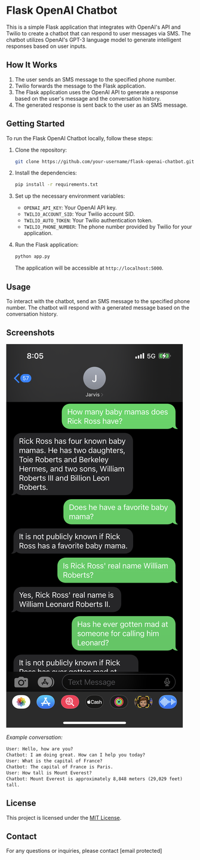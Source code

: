 # Flask OpenAI Chatbot

This is a simple Flask application that integrates with OpenAI's API and Twilio to create a chatbot that can respond to user messages via SMS. The chatbot utilizes OpenAI's GPT-3 language model to generate intelligent responses based on user inputs.

## How It Works

1. The user sends an SMS message to the specified phone number.
2. Twilio forwards the message to the Flask application.
3. The Flask application uses the OpenAI API to generate a response based on the user's message and the conversation history.
4. The generated response is sent back to the user as an SMS message.

## Getting Started

To run the Flask OpenAI Chatbot locally, follow these steps:

1. Clone the repository:

   ```bash
   git clone https://github.com/your-username/flask-openai-chatbot.git
   ```

2. Install the dependencies:

   ```bash
   pip install -r requirements.txt
   ```

3. Set up the necessary environment variables:

   - `OPENAI_API_KEY`: Your OpenAI API key.
   - `TWILIO_ACCOUNT_SID`: Your Twilio account SID.
   - `TWILIO_AUTO_TOKEN`: Your Twilio authentication token.
   - `TWILIO_PHONE_NUMBER`: The phone number provided by Twilio for your application.

4. Run the Flask application:

   ```bash
   python app.py
   ```

   The application will be accessible at `http://localhost:5000`.

## Usage

To interact with the chatbot, send an SMS message to the specified phone number. The chatbot will respond with a generated message based on the conversation history.

## Screenshots

![Screenshot 1](screenshots/screenshot1.png)

*Example conversation:*

```
User: Hello, how are you?
Chatbot: I am doing great. How can I help you today?
User: What is the capital of France?
Chatbot: The capital of France is Paris.
User: How tall is Mount Everest?
Chatbot: Mount Everest is approximately 8,848 meters (29,029 feet) tall.
```

## License

This project is licensed under the [MIT License](LICENSE).

## Contact

For any questions or inquiries, please contact [email protected]
